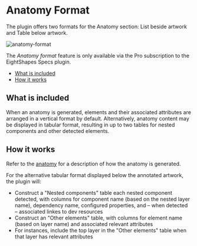 # Anatomy Format

The plugin offers two formats for the Anatomy section: List beside artwork and Table below artwork.

![anatomy-format](https://github.com/EightShapes/specs-plugin/assets/1165904/81277c33-3eaf-4456-8c04-1fbbe09c5749)

The *Anatomy format* feature is only available via the Pro subscription to the EightShapes Specs plugin.

* [What is included](#whatisincluded)
* [How it works](#howitworks)

## What is included <a id="whatisincluded"></a>

When an anatomy is generated, elements and their associated attributes are arranged in a vertical format by default. Alternatively, anatomy content may be displayed in tabular format, resulting in up to two tables for nested components and other detected elements.

## How it works <a id="howitworks"></a>

Refer to the [anatomy](../anatomy.md) for a description of how the anatomy is generated.

For the alternative tabular format displayed below the annotated artwork, the plugin will:

* Construct a "Nested components" table each nested component detected, with columns for component name (based on the nested layer name), dependency name, configured properties, and – when detected – associated linkes to dev resources
* Construct an "Other elements" table, with columns for element name (based on layer name) and associated relevant attributes
* For instances, include the top layer in the "Other elements" table when that layer has relevant attributes

